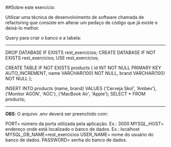 ##Sobre este exercício:

Utilizar uma técnica de desenvolvimento de software chamada de refactoring que consiste em alterar um pedaço de código que já existe e deixá-lo melhor.

Query para criar o banco e a tabela:

---

DROP DATABASE IF EXISTS rest_exercicios;
CREATE DATABASE IF NOT EXISTS rest_exercicios;
USE rest_exercicios;

CREATE TABLE IF NOT EXISTS products (
    id INT NOT NULL PRIMARY KEY AUTO_INCREMENT,
    name VARCHAR(100) NOT NULL,
    brand VARCHAR(100) NOT NULL
);

INSERT INTO products (name, brand)
VALUES ('Cerveja Skol', 'Ambev'),
       ('Monitor AGON', 'AOC'),
       ('MacBook Air', 'Apple');
SELECT * FROM products;

---

**OBS**: O arquivo .env deverá ser preenchido com:

PORT= número da porta utilizada pela aplicação. Ex.: 3000
MYSQL_HOST= endereço onde está localizado o banco de dados. Ex.: localhost
MYSQL_DB_NAME=rest_exercicios
USER_NAME= nome do usuário do banco de dados.
PASSWORD= senha do banco de dados.
